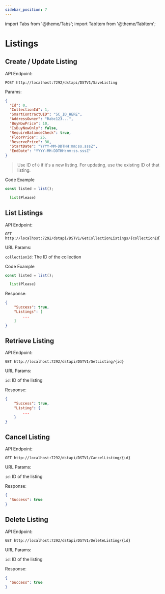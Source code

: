 ```yaml
---
sidebar_position: 7
---
```


import Tabs from '@theme/Tabs';
import TabItem from '@theme/TabItem';

# Listings

## Create / Update Listing

API Endpoint:

```
POST http://localhost:7292/dstapi/DSTV1/SaveListing
```

Params:

```json
{
  "Id": 0,
  "CollectionId": 1,
  "SmartContractUID": "SC_ID_HERE",
  "AddressOwner": "Rabc123...",
  "BuyNowPrice": 10,
  "IsBuyNowOnly": false,
  "RequireBalanceCheck": true,
  "FloorPrice": 25,
  "ReservePrice": 30,
  "StartDate": "YYYY-MM-DDTHH:mm:ss.sssZ",
  "EndDate": "YYYY-MM-DDTHH:mm:ss.sssZ"
}
```

> Use ID of `0` if it's a new listing. For updating, use the existing ID of that listing.

Code Example

<Tabs>
<TabItem value="js" label="NodeJS">

```js
const listed = list();
```

</TabItem>

<TabItem value="py" label="Python">

```python
  list(Please)
```

</TabItem>
</Tabs>

## List Listings

API Endpoint:

```
GET http://localhost:7292/dstapi/DSTV1/GetCollectionListings/{collectionId}
```

URL Params:

`collectionId`: The ID of the collection

Code Example

<Tabs>
<TabItem value="js" label="NodeJS">

```js
const listed = list();
```

</TabItem>

<TabItem value="py" label="Python">

```python
  list(Please)
```

</TabItem>
</Tabs>

Response:

```json
{
    "Success": true,
    "Listings": [
        ...
    ]
}
```

## Retrieve Listing

API Endpoint:

```
GET http://localhost:7292/dstapi/DSTV1/GetListing/{id}
```

URL Params:

`id`: ID of the listing

Response:

```json
{
    "Success": true,
    "Listing": {
        ...
    }
}
```

## Cancel Listing

API Endpoint:

```
GET http://localhost:7292/dstapi/DSTV1/CancelListing/{id}
```

URL Params:

`id`: ID of the listing

Response:

```json
{
  "Success": true
}
```

## Delete Listing

API Endpoint:

```
GET http://localhost:7292/dstapi/DSTV1/DeleteListing/{id}
```

URL Params:

`id`: ID of the listing

Response:

```json
{
  "Success": true
}
```

